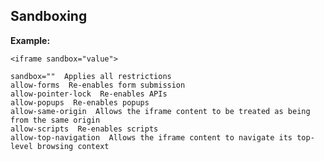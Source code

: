 
Sandboxing
-------

**Example:**



    <iframe sandbox="value"> 

	sandbox=""  Applies all restrictions
	allow-forms  Re-enables form submission
	allow-pointer-lock  Re-enables APIs
	allow-popups  Re-enables popups
	allow-same-origin  Allows the iframe content to be treated as being from the same origin
	allow-scripts  Re-enables scripts
	allow-top-navigation  Allows the iframe content to navigate its top-level browsing context


	